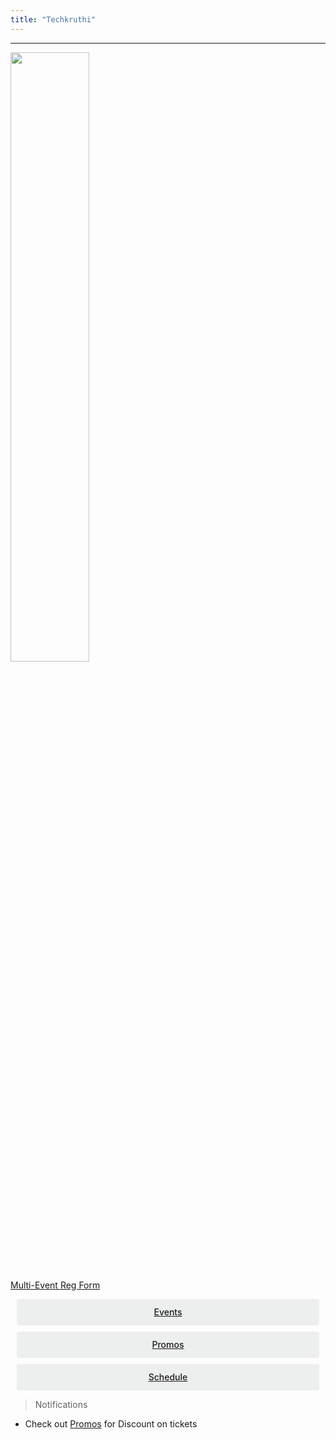 ```yaml
---
title: "Techkruthi"
---
```


<div>


<style>
.button {
  display: flex;
  overflow: hidden;

  margin: 10px;
  padding: 12px 12px;

  cursor: pointer;
  user-select: none;
  transition: all 60ms ease-in-out;
  text-align: center;
  white-space: nowrap;
  text-decoration: none !important;
  text-transform: none;
  text-transform: capitalize;

  color: #fff;
  border: 0 none;
  border-radius: 4px;

  font-size: 14px;
  font-weight: 500;
  line-height: 1.3;

  -webkit-appearance: none;
  -moz-appearance:    none;
  appearance:         none;
 
  justify-content: center;
  align-items: center;
  flex: 0 0 160px;

  &:hover {
    transition: all 60ms ease;

    opacity: .85;
  }
  
  &:active {
    transition: all 60ms ease;
    opacity: .75;
  }
  
  &:focus {
    outline: 1px dotted #959595;
    outline-offset: -4px;
  }
}

.button.-regular {
  color: #202129;
  background-color: #edeeee;
  
  &:hover {
    color: #202129;
    background-color: #e1e2e2;
    opacity: 1;
  }
  
  &:active {
    background-color: #d5d6d6;
    opacity: 1;
  }
}
</style>

<hr>


<img src="https://ecernsit.github.io/assets/tk.jpg" style="width:50%">


<a target="_blank" href="https://docs.google.com/forms/d/e/1FAIpQLSfKS687uww7uTI4AZ-u48e5EkvquqPoMoghVxgbdLvuApG9Bw/viewform?usp=sf_link">Multi-Event Reg Form</a>


<div class='button -regular center'>
<a target="_blank" href="https://ecernsit.github.io/techkruthi/tkevents">Events</a>

</div>
<div class='button -regular center'>
<a target="_blank" href="https://ecernsit.github.io/techkruthi/tkpromo">Promos</a>
</div>

<div class='button -regular center'>
<a target="_blank" href="https://ecernsit.github.io/techkruthi/tksch">Schedule</a>
</div>


> Notifications



* Check out <a target="_blank" href="https://ecernsit.github.io/techkruthi/tkpromo">Promos</a> for Discount on tickets










</div>

